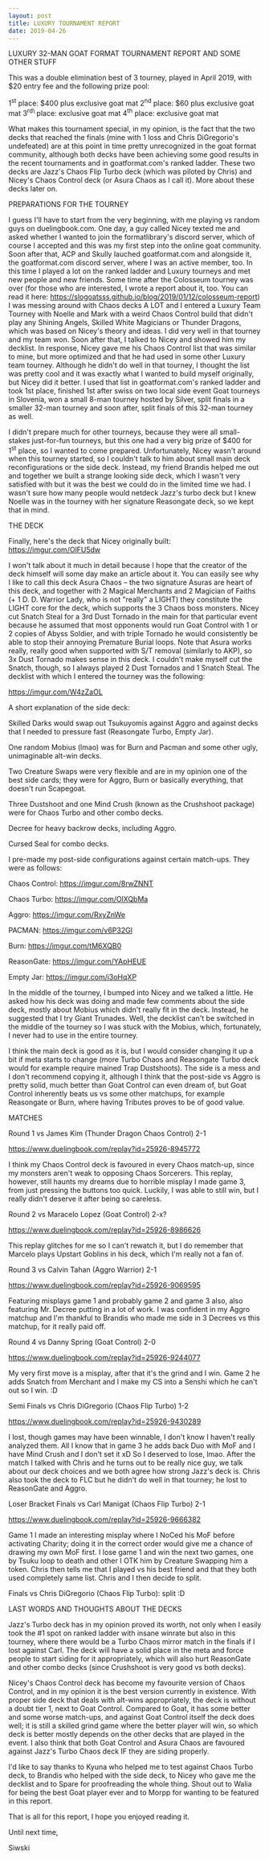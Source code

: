 ```yaml
---
layout: post
title: LUXURY TOURNAMENT REPORT
date: 2019-04-26
---
```

LUXURY 32-MAN GOAT FORMAT TOURNAMENT REPORT AND SOME OTHER STUFF

This was a double elimination best of 3 tourney, played in April 2019, with $20 entry fee and the following prize pool:

1<sup>st</sup> place: $400 plus exclusive goat mat
2<sup>nd</sup> place: $60 plus exclusive goat mat
3<sup>rd\\ </sup>place: exclusive goat mat
4<sup>th</sup> place: exclusive goat mat

What makes this tournament special, in my opinion, is the fact that the two decks that reached the finals (mine with 1 loss and Chris DiGregorio's undefeated) are at this point in time pretty unrecognized in the goat format community, although both decks have been achieving some good results in the recent tournaments and in goatformat.com's ranked ladder. These two decks are Jazz's Chaos Flip Turbo deck (which was piloted by Chris) and Nicey's Chaos Control deck (or Asura Chaos as I call it). More about these decks later on.

PREPARATIONS FOR THE TOURNEY

I guess I'll have to start from the very beginning, with me playing vs random guys on duelingbook.com. One day, a guy called Nicey texted me and asked whether I wanted to join the formatlibrary's discord server, which of course I accepted and this was my first step into the online goat community. Soon after that, ACP and Skully lauched goatformat.com and alongside it, the goatformat.com discord server, where I was an active member, too. In this time I played a lot on the ranked ladder and Luxury tourneys and met new people and new friends. Some time after the Colosseum tourney was over (for those who are interested, I wrote a report about it, too. You can read it here: <https://slogoatsss.github.io/blog/2019/01/12/colosseum-report>) I was messing around with Chaos decks A LOT and I entered a Luxury Team Tourney with Noelle and Mark with a weird Chaos Control build that didn't play any Shining Angels, Skilled White Magicians or Thunder Dragons, which was based on Nicey's theory and ideas. I did very well in that tourney and my team won. Soon after that, I talked to Nicey and showed him my decklist. In response, Nicey gave me his Chaos Control list that was similar to mine, but more optimized and that he had used in some other Luxury team tourney. Although he didn't do well in that tourney, I thought the list was pretty cool and it was exactly what I wanted to build myself originally, but Nicey did it better. I used that list in goatformat.com's ranked ladder and took 1st place, finished 1st after swiss on two local side event Goat tourneys in Slovenia, won a small 8-man tourney hosted by Silver, split finals in a smaller 32-man tourney and soon after, split finals of this 32-man tourney as well.

I didn't prepare much for other tourneys, because they were all small-stakes just-for-fun tourneys, but this one had a very big prize of $400 for 1<sup>st</sup> place, so I wanted to come prepared. Unfortunately, Nicey wasn't around when this tourney started, so I couldn't talk to him about small main deck reconfigurations or the side deck. Instead, my friend Brandis helped me out and together we built a strange looking side deck, which I wasn't very satisfied with but it was the best we could do in the limited time we had. I wasn't sure how many people would netdeck Jazz's turbo deck but I knew Noelle was in the tourney with her signature Reasongate deck, so we kept that in mind.

THE DECK

Finally, here's the deck that Nicey originally built: <https://imgur.com/OlFU5dw>

I won't talk about it much in detail because I hope that the creator of the deck himself will some day make an article about it. You can easily see why I like to call this deck Asura Chaos – the two signature Asuras are heart of this deck, and together with 2 Magical Merchants and 2 Magician of Faiths (+ 1 D. D. Warrior Lady, who is not "really" a LIGHT) they constitute the LIGHT core for the deck, which supports the 3 Chaos boss monsters. Nicey cut Snatch Steal for a 3rd Dust Tornado in the main for that particular event because he assumed that most opponents would run Goat Control with 1 or 2 copies of Abyss Soldier, and with triple Tornado he would consistently be able to stop their annoying Premature Burial loops. Note that Asura works really, really good when supported with S/T removal (similarly to AKP), so 3x Dust Tornado makes sense in this deck. I couldn't make myself cut the Snatch, though, so I always played 2 Dust Tornados and 1 Snatch Steal. The decklist with which I entered the tourney was the following:

<https://imgur.com/W4zZaOL>

A short explanation of the side deck:

Skilled Darks would swap out Tsukuyomis against Aggro and against decks that I needed to pressure fast (Reasongate Turbo, Empty Jar).

One random Mobius (lmao) was for Burn and Pacman and some other ugly, unimaginable alt-win decks.

Two Creature Swaps were very flexible and are in my opinion one of the best side cards; they were for Aggro, Burn or basically everything, that doesn't run Scapegoat.

Three Dustshoot and one Mind Crush (known as the Crushshoot package) were for Chaos Turbo and other combo decks.

Decree for heavy backrow decks, including Aggro.

Cursed Seal for combo decks.

I pre-made my post-side configurations against certain match-ups. They were as follows:

Chaos Control: https://imgur.com/8rwZNNT

Chaos Turbo: https://imgur.com/OlXQbMa

Aggro: https://imgur.com/RxyZnWe

PACMAN: https://imgur.com/v6P32Gl

Burn: https://imgur.com/tM6XQB0

ReasonGate: https://imgur.com/YApHEUE

Empty Jar: <https://imgur.com/i3oHqXP>

In the middle of the tourney, I bumped into Nicey and we talked a little. He asked how his deck was doing and made few comments about the side deck, mostly about Mobius which didn't really fit in the deck. Instead, he suggested that I try Giant Trunades. Well, the decklist can't be switched in the middle of the tourney so I was stuck with the Mobius, which, fortunately, I never had to use in the entire tourney.

I think the main deck is good as it is, but I would consider changing it up a bit if meta starts to change (more Turbo Chaos and Reasongate Turbo deck would for example require mained Trap Dustshoots). The side is a mess and I don't recommend copying it, although I think that the post-side vs Aggro is pretty solid, much better than Goat Control can even dream of, but Goat Control inherently beats us vs some other matchups, for example Reasongate or Burn, where having Tributes proves to be of good value.

MATCHES

Round 1 vs James Kim (Thunder Dragon Chaos Control) 2-1

<https://www.duelingbook.com/replay?id=25926-8945772>

I think my Chaos Control deck is favoured in every Chaos match-up, since my monsters aren't weak to opposing Chaos Sorcerers. This replay, however, still haunts my dreams due to horrible misplay I made game 3, from just pressing the buttons too quick. Luckily, I was able to still win, but I really didn't deserve it after being so careless.

Round 2 vs Maracelo Lopez (Goat Control) 2-x?

<https://www.duelingbook.com/replay?id=25926-8986626>

This replay glitches for me so I can't rewatch it, but I do remember that Marcelo plays Upstart Goblins in his deck, which I'm really not a fan of.

Round 3 vs Calvin Tahan (Aggro Warrior) 2-1

<https://www.duelingbook.com/replay?id=25926-9069595>

Featuring misplays game 1 and probably game 2 and game 3 also, also featuring Mr. Decree putting in a lot of work. I was confident in my Aggro matchup and I'm thankful to Brandis who made me side in 3 Decrees vs this matchup, for it really paid off.

Round 4 vs Danny Spring (Goat Control) 2-0

<https://www.duelingbook.com/replay?id=25926-9244077>

My very first move is a misplay, after that it's the grind and I win. Game 2 he adds Snatch from Merchant and I make my CS into a Senshi which he can't out so I win. :D

Semi Finals vs Chris DiGregorio (Chaos Flip Turbo) 1-2

<https://www.duelingbook.com/replay?id=25926-9430289>

I lost, though games may have been winnable, I don't know I haven't really analyzed them. All I know that in game 3 he adds back Duo with MoF and I have Mind Crush and I don't set it xD So I deserved to lose, lmao. After the match I talked with Chris and he turns out to be really nice guy, we talk about our deck choices and we both agree how strong Jazz's deck is. Chris also took the deck to FLC but he didn't do well in that tourney; he lost to ReasonGate and Aggro.

Loser Bracket Finals vs Carl Manigat (Chaos Flip Turbo) 2-1

<https://www.duelingbook.com/replay?id=25926-9666382>

Game 1 I made an interesting misplay where I NoCed his MoF before activating Charity; doing it in the correct order would give me a chance of drawing my own MoF first. I lose game 1 and win the next two games, one by Tsuku loop to death and other I OTK him by Creature Swapping him a token. Chris then tells me that I played vs his best friend and that they both used completely same list. Chris and I then decide to split.

Finals vs Chris DiGregorio (Chaos Flip Turbo): split :D

LAST WORDS AND THOUGHTS ABOUT THE DECKS

Jazz's Turbo deck has in my opinion proved its worth, not only when I easily took the \#1 spot on ranked ladder with insane winrate but also in this tourney, where there would be a Turbo Chaos mirror match in the finals if I lost against Carl. The deck will have a solid place in the meta and force people to start siding for it appropriately, which will also hurt ReasonGate and other combo decks (since Crushshoot is very good vs both decks).

Nicey's Chaos Control deck has become my favourite version of Chaos Control, and in my opinion it is the best version currently in existence. With proper side deck that deals with alt-wins appropriately, the deck is without a doubt tier 1, next to Goat Control. Compared to Goat, it has some better and some worse match-ups, and against Goat Control itself the deck does well; it is still a skilled grind game where the better player will win, so which deck is better mostly depends on the other decks that are played in the event. I also think that both Goat Control and Asura Chaos are favoured against Jazz's Turbo Chaos deck IF they are siding properly.

I'd like to say thanks to Kyuna who helped me to test against Chaos Turbo deck, to Brandis who helped with the side deck, to Nicey who gave me the decklist and to Spare for proofreading the whole thing. Shout out to Walia for being the best Goat player ever and to Morpp for wanting to be featured in this report.

That is all for this report, I hope you enjoyed reading it.

Until next time,

Siwski
